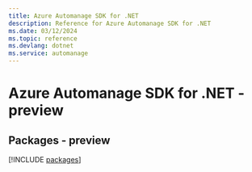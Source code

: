 ```yaml
---
title: Azure Automanage SDK for .NET
description: Reference for Azure Automanage SDK for .NET
ms.date: 03/12/2024
ms.topic: reference
ms.devlang: dotnet
ms.service: automanage
---
```

# Azure Automanage SDK for .NET - preview
## Packages - preview
[!INCLUDE [packages](automanage-index.md)]